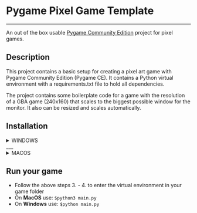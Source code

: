# Pygame Pixel Game Template
 ___
 An out of the box usable [Pygame Community Edition](https://pyga.me/) project for pixel games.

## Description
This project contains a basic setup for creating a pixel art game with Pygame Community Edition (Pygame CE). It contains a Python virtual environment with a requirements.txt file to hold all dependencies.

The project contains some boilerplate code for a game with the resolution of a GBA game (240x160) that scales to the biggest possible window for the monitor. It also can be resized and scales automatically.

## Installation
<details>
<summary> WINDOWS </summary>
<br>
- 1. Clone this repository or download the zip and extract it to your desired project location
<br>
- 2. Rename the folder
<br>
- 3. Open CMD and go to your folder with (don't type the $) $cd C:\path\to\your\game\folder
<br>
- 4. Start the virtual environment by using (don't type the $) $env\scripts\activate.bat
<br>
- 5. Install dependencies (Pygame) using (don't type the $) $pip install -r requirements.txt
<br>
- 6. When done in the virtual environment simply use (don't type the $) $deactivate
<br>
- 7. Open the folder with your favorite IDE and start coding
</details>
___
<details>
<summary> MACOS </summary>
<br>
- 1. Clone this repository or download the zip and extract it to your desired project location
<br>
- 2. Rename the folder
<br>
- 3. Open Terminal and go to your folder with (don't type the $) $cd ~/path/to/your/game/folder
<br>
- 4. Start the virtual environment by using (don't type the $) $source ./env/bin/activate
<br>
- 5. Install dependencies (Pygame) using (don't type the $) $pip3 install -r requirements.txt
<br>
- 6. When done in the virtual environment simply use (don't type the $) $deactivate
<br>
- 7. Open the folder with your favorite IDE and start coding
</details>

## Run your game
- Follow the above steps 3. - 4. to enter the virtual environment in your game folder
- On **MacOS** use: `$python3 main.py`
- On **Windows** use: `$python main.py`